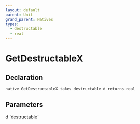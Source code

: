 ```yaml
---
layout: default
parent: Unit
grand_parent: Natives
types:
  - destructable
  - real
---
```


# GetDestructableX

## Declaration

```
native GetDestructableX takes destructable d returns real
```

## Parameters
<dl>
  <dt>d `destructable`</dt>
  <dd></dd>
</dl>